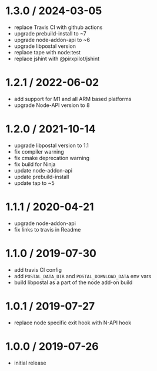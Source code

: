 
1.3.0 / 2024-03-05
==================

 * replace Travis CI with github actions
 * upgrade prebuild-install to ~7
 * upgrade node-addon-api to ~6
 * upgrade libpostal version
 * replace tape with node:test
 * replace jshint with @pirxpilot/jshint

1.2.1 / 2022-06-02
==================

 * add support for M1 and all ARM based platforms
 * upgrade Node-API version to 8

1.2.0 / 2021-10-14
==================

 * upgrade libpostal version to 1.1
 * fix compiler warning
 * fix cmake deprecation warning
 * fix build for Ninja
 * update node-addon-api 
 * update prebuild-install
 * update tap to ~5

1.1.1 / 2020-04-21
==================

 * upgrade node-addon-api
 * fix links to travis in Readme

1.1.0 / 2019-07-30
==================

 * add travis CI config
 * add `POSTAL_DATA_DIR` and `POSTAL_DOWNLOAD_DATA` env vars
 * build libpostal as a part of the node add-on build

1.0.1 / 2019-07-27
==================

 * replace node specific exit hook with N-API hook

1.0.0 / 2019-07-26
==================

 * initial release
